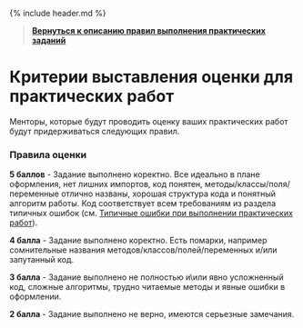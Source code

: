 {% include header.md %}

>
>**[Вернуться к описанию правил выполнения практических заданий]({{site.materialsurl}}general/practical_tasks_completing_rules)**
>

Критерии выставления оценки для практических работ
====================

Менторы, которые будут проводить оценку ваших практических работ будут придерживаться следующих правил.

### Правила оценки
**5 баллов** - Задание выполнено коректно. Все идеально в плане оформления, нет лишних импортов, код понятен, методы/классы/поля/переменные отлично названы, хорошая структура кода и понятный алгоритм работы. Код соответствует всем требованиям из раздела типичных ошибок (см. [Типичные ошибки при выполнении практических работ]({{site.materialsurl}}general/typical_mistakes)).

**4 балла** - Задание выполнено коректно. Есть помарки, например сомнительные названия методов/классов/полей/переменных и/или запутанный код.

**3 балла** - Задание выполнено не полностью и\или явно усложненный код, сложные алгоритмы, трудно читаемые методы и явные ошибки в оформлении.

**2 балла** - Задание выполнено не верно, имеются серьезные замечания.